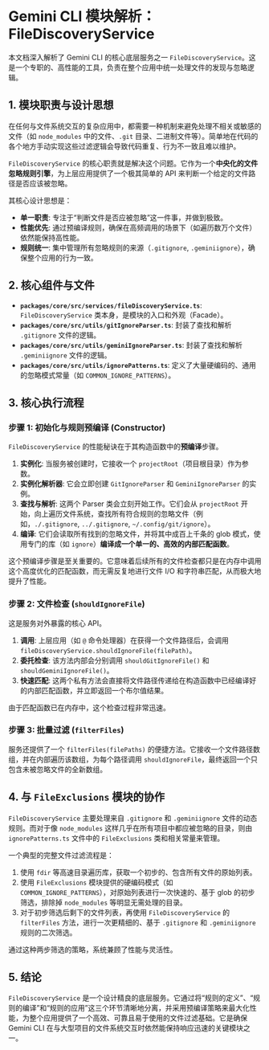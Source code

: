 # Gemini CLI 模块解析：FileDiscoveryService

本文档深入解析了 Gemini CLI 的核心底层服务之一 `FileDiscoveryService`。这是一个专职的、高性能的工具，负责在整个应用中统一处理文件的发现与忽略逻辑。

## 1. 模块职责与设计思想

在任何与文件系统交互的复杂应用中，都需要一种机制来避免处理不相关或敏感的文件（如 `node_modules` 中的文件、`.git` 目录、二进制文件等）。简单地在代码的各个地方手动实现这些过滤逻辑会导致代码重复、行为不一致且难以维护。

`FileDiscoveryService` 的核心职责就是解决这个问题。它作为一个**中央化的文件忽略规则引擎**，为上层应用提供了一个极其简单的 API 来判断一个给定的文件路径是否应该被忽略。

其核心设计思想是：

- **单一职责**: 专注于“判断文件是否应被忽略”这一件事，并做到极致。
- **性能优先**: 通过预编译规则，确保在高频调用的场景下（如遍历数万个文件）依然能保持高性能。
- **规则统一**: 集中管理所有忽略规则的来源（`.gitignore`, `.geminiignore`），确保整个应用的行为一致。

## 2. 核心组件与文件

- **`packages/core/src/services/fileDiscoveryService.ts`**: `FileDiscoveryService` 类本身，是模块的入口和外观（Facade）。
- **`packages/core/src/utils/gitIgnoreParser.ts`**: 封装了查找和解析 `.gitignore` 文件的逻辑。
- **`packages/core/src/utils/geminiIgnoreParser.ts`**: 封装了查找和解析 `.geminiignore` 文件的逻辑。
- **`packages/core/src/utils/ignorePatterns.ts`**: 定义了大量硬编码的、通用的忽略模式常量（如 `COMMON_IGNORE_PATTERNS`）。

## 3. 核心执行流程

### 步骤 1: 初始化与规则预编译 (Constructor)

`FileDiscoveryService` 的性能秘诀在于其构造函数中的**预编译**步骤。

1.  **实例化**: 当服务被创建时，它接收一个 `projectRoot`（项目根目录）作为参数。
2.  **实例化解析器**: 它会立即创建 `GitIgnoreParser` 和 `GeminiIgnoreParser` 的实例。
3.  **查找与解析**: 这两个 Parser 类会立刻开始工作。它们会从 `projectRoot` 开始，向上遍历文件系统，查找所有符合规则的忽略文件（例如，`./.gitignore`, `../.gitignore`, `~/.config/git/ignore`）。
4.  **编译**: 它们会读取所有找到的忽略文件，并将其中成百上千条的 glob 模式，使用专门的库（如 `ignore`）**编译成一个单一的、高效的内部匹配函数**。

这个预编译步骤是至关重要的。它意味着后续所有的文件检查都只是在内存中调用这个高度优化的匹配函数，而无需反复地进行文件 I/O 和字符串匹配，从而极大地提升了性能。

### 步骤 2: 文件检查 (`shouldIgnoreFile`)

这是服务对外暴露的核心 API。

1.  **调用**: 上层应用（如 `@` 命令处理器）在获得一个文件路径后，会调用 `fileDiscoveryService.shouldIgnoreFile(filePath)`。
2.  **委托检查**: 该方法内部会分别调用 `shouldGitIgnoreFile()` 和 `shouldGeminiIgnoreFile()`。
3.  **快速匹配**: 这两个私有方法会直接将文件路径传递给在构造函数中已经编译好的内部匹配函数，并立即返回一个布尔值结果。

由于匹配函数已在内存中，这个检查过程非常迅速。

### 步骤 3: 批量过滤 (`filterFiles`)

服务还提供了一个 `filterFiles(filePaths)` 的便捷方法。它接收一个文件路径数组，并在内部遍历该数组，为每个路径调用 `shouldIgnoreFile`，最终返回一个只包含未被忽略文件的全新数组。

## 4. 与 `FileExclusions` 模块的协作

`FileDiscoveryService` 主要处理来自 `.gitignore` 和 `.geminiignore` 文件的动态规则。而对于像 `node_modules` 这样几乎在所有项目中都应被忽略的目录，则由 `ignorePatterns.ts` 文件中的 `FileExclusions` 类和相关常量来管理。

一个典型的完整文件过滤流程是：

1.  使用 `fdir` 等高速目录遍历库，获取一个初步的、包含所有文件的原始列表。
2.  使用 `FileExclusions` 模块提供的硬编码模式（如 `COMMON_IGNORE_PATTERNS`），对原始列表进行一次快速的、基于 glob 的初步筛选，排除掉 `node_modules` 等明显无需处理的目录。
3.  对于初步筛选后剩下的文件列表，再使用 `FileDiscoveryService` 的 `filterFiles` 方法，进行一次更精细的、基于 `.gitignore` 和 `.geminiignore` 规则的二次筛选。

通过这种两步筛选的策略，系统兼顾了性能与灵活性。

## 5. 结论

`FileDiscoveryService` 是一个设计精良的底层服务。它通过将“规则的定义”、“规则的编译”和“规则的应用”这三个环节清晰地分离，并采用预编译策略来最大化性能，为整个应用提供了一个高效、可靠且易于使用的文件过滤基础。它是确保 Gemini CLI 在与大型项目的文件系统交互时依然能保持响应迅速的关键模块之一。